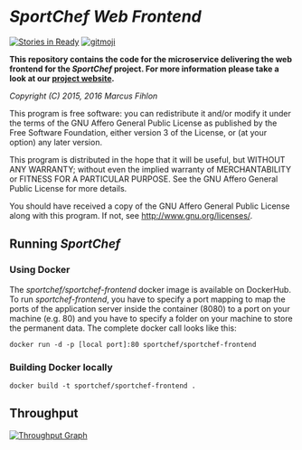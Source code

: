 *SportChef Web Frontend*
========================

[![Stories in Ready](https://badge.waffle.io/sportchef/sportchef-frontend.svg?label=ready&title=Ready)](http://waffle.io/sportchef/sportchef-frontend) [![gitmoji](https://img.shields.io/badge/gitmoji-%20😜%20😍-FFDD67.svg)](https://gitmoji.carloscuesta.me)

**This repository contains the code for the microservice delivering the web frontend for the *SportChef* project. For more information please take a look at our [project website](https://www.sportchef.ch/).**

*Copyright (C) 2015, 2016 Marcus Fihlon*

This program is free software: you can redistribute it and/or modify it under the terms of the GNU Affero General Public License as published by the Free Software Foundation, either version 3 of the License, or (at your option) any later version.

This program is distributed in the hope that it will be useful, but WITHOUT ANY WARRANTY; without even the implied warranty of MERCHANTABILITY or FITNESS FOR A PARTICULAR PURPOSE. See the GNU Affero General Public License for more details.

You should have received a copy of the GNU Affero General Public License along with this program.  If not, see <http://www.gnu.org/licenses/>.

## Running *SportChef*

### Using Docker

The *sportchef/sportchef-frontend* docker image is available on DockerHub. To run *sportchef-frontend*, you have to specify a port mapping to map the ports of the application server inside the container (8080) to a port on your machine (e.g. 80) and you have to specify a folder on your machine to store the permanent data. The complete docker call looks like this:

`docker run -d -p [local port]:80 sportchef/sportchef-frontend`

### Building Docker locally

`docker build -t sportchef/sportchef-frontend .`

## Throughput

[![Throughput Graph](https://graphs.waffle.io/sportchef/sportchef-frontend/throughput.svg)](https://waffle.io/sportchef/sportchef-frontend/metrics/throughput)
